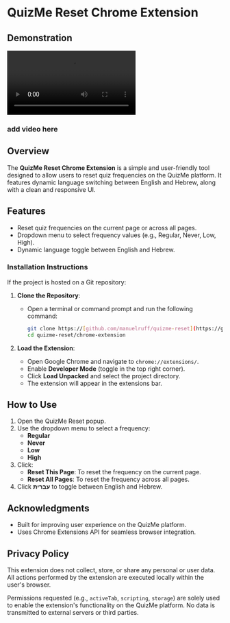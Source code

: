 
# QuizMe Reset Chrome Extension

## Demonstration
[<video src="[https://user-images.githubusercontent.com/12345678/your-video.mp4](https://github.com/manuelruff/quizme-reset/issues/1#issue-2759047049)"></video>
](https://github.com/manuelruff/quizme-reset/issues/1#issue-2759047049)

### add video here

## Overview
The **QuizMe Reset Chrome Extension** is a simple and user-friendly tool designed to allow users to reset quiz frequencies on the QuizMe platform. It features dynamic language switching between English and Hebrew, along with a clean and responsive UI.

## Features
- Reset quiz frequencies on the current page or across all pages.
- Dropdown menu to select frequency values (e.g., Regular, Never, Low, High).
- Dynamic language toggle between English and Hebrew.


### Installation Instructions

If the project is hosted on a Git repository:

1. **Clone the Repository**:
   - Open a terminal or command prompt and run the following command:
     ```bash
     git clone https://[github.com/manuelruff/quizme-reset](https://github.com/manuelruff/quizme-reset)
     cd quizme-reset/chrome-extension
     ```

2. **Load the Extension**:
   - Open Google Chrome and navigate to `chrome://extensions/`.
   - Enable **Developer Mode** (toggle in the top right corner).
   - Click **Load Unpacked** and select the project directory.
   - The extension will appear in the extensions bar.

## How to Use

1. Open the QuizMe Reset popup.
2. Use the dropdown menu to select a frequency:
   - **Regular**
   - **Never**
   - **Low**
   - **High**
3. Click:
   - **Reset This Page**: To reset the frequency on the current page.
   - **Reset All Pages**: To reset the frequency across all pages.
4. Click **עברית** to toggle between English and Hebrew.

## Acknowledgments
- Built for improving user experience on the QuizMe platform.
- Uses Chrome Extensions API for seamless browser integration.

## Privacy Policy

This extension does not collect, store, or share any personal or user data. All actions performed by the extension are executed locally within the user's browser.

Permissions requested (e.g., `activeTab`, `scripting`, `storage`) are solely used to enable the extension's functionality on the QuizMe platform. No data is transmitted to external servers or third parties.
